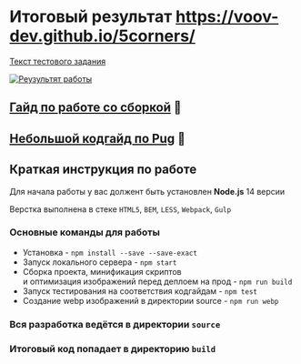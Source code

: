 # Итоговый результат https://voov-dev.github.io/5corners/
[Текст тестового задания](https://docs.google.com/document/d/1ha-KAsY08ilmvwaj35TcwvYMpQ8t--KqhPfcSF90Wac/edit)

[![Реузультят работы](https://downloader.disk.yandex.ru/preview/a333abbc164ab604099ffb8f071446ae24dfb4ad9bcc11fee7bdf14ca5b61345/621d3477/PAOtWgIaUOXCNG4xJ58Cgt0jSxuDATZ6JHAc6WaBDuS6rV5ZFr-lrqHVcJ00WXYrdGCJDD07cwSQe7HjK8R7wg%3D%3D?uid=0&filename=1.png&disposition=inline&hash=&limit=0&content_type=image%2Fpng&owner_uid=0&tknv=v2&size=2048x2048 "Реузультят работы")](https://voov-dev.github.io/5corners/)


## [Гайд по работе со сборкой](/GUIDE.md) 📕
## [Небольшой кодгайд по Pug](https://github.com/alextuboltsev/pug-codeguide) 📗

## Краткая инструкция по работе
Для начала работы у вас должент быть установлен **Node.js** 14 версии

Верстка выполнена в стеке `HTML5`, `BEM`, `LESS`, `Webpack`, `Gulp`

### Основные команды для работы
- Установка - `npm install --save --save-exact`
- Запуск локального сервера - `npm start`
- Сборка проекта, минификация скриптов <br>
и оптимизация изображений перед деплоем на прод - `npm run build`
- Запуск тестирования на соответствия кодгайдам - `npm test`
- Создание webp изображений в директории source - `npm run webp`

### Вся разработка ведётся в директории `source`
### Итоговый код попадает в директорию `build`
